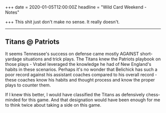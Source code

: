 +++
date = 2020-01-05T12:00:00Z
headline = "Wild Card Weekend - Notes"

+++
This shit just don't make no sense. It really doesn't.

***

## Titans @ Patriots

It seems Tennessee's success on defense came mostly AGAINST short-yardage situations and trick plays. The Titans knew the Patriots playbook on those plays - Vrabel leveraged the knowledge he had of New England's habits in these scenarios. Perhaps it's no wonder that Belichick has such a poor record against his assistant coaches compared to his overall record - these coaches know his habits and thought process and know the proper plays to counter them.

If I knew this better, I would have classified the Titans as defensively chess-minded for this game. And that designation would have been enough for me to think twice about taking a side on this game.